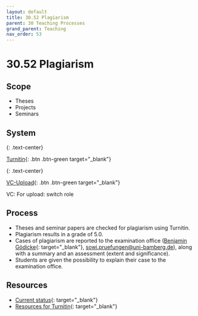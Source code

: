 ```yaml
---
layout: default
title: 30.52 Plagiarism
parent: 30 Teaching Processes
grand_parent: Teaching
nav_order: 53
---
```


# 30.52 Plagiarism

## Scope

- Theses
- Projects
- Seminars

## System

{: .text-center}

[Turnitin](https://www.uni-bamberg.de/its/turnitin){: .btn .btn-green target="_blank"}

{: .text-center}

[VC-Upload](https://vc.uni-bamberg.de/course/view.php?id=61245#section-14){: .btn .btn-green target="_blank"}

VC: For upload: switch role

## Process

- Theses and seminar papers are checked for plagiarism using Turnitin.
- Plagiarism results in a grade of 5.0.
- Cases of plagiarism are reported to the examination office ([Benjamin Gödicke](https://univis.uni-bamberg.de/formbot/dsc_3Danew_2Ftel_26dir_3Dzuv_2Fabtlg2_2Fref3a_26collection_3D2009w_2Fhuman_2Fpaeda_2Feleme_2Fbeglei_26ref_3Dtel){: target="_blank"}, sowi.pruefungen@uni-bamberg.de), along with a summary and an assessment (extent and significance).
- Students are given the possibility to explain their case to the examination office.

## Resources

- [Current status](https://www.uni-bamberg.de/its/wir/itsm/alle-meldungen/){: target="_blank"}
- [Resources for Turnitin](https://vc.uni-bamberg.de/course/view.php?id=51718){: target="_blank"}
